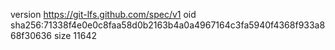 version https://git-lfs.github.com/spec/v1
oid sha256:71338f4e0e0c8faa58d0b2163b4a0a4967164c3fa5940f4368f933a868f30636
size 11642
